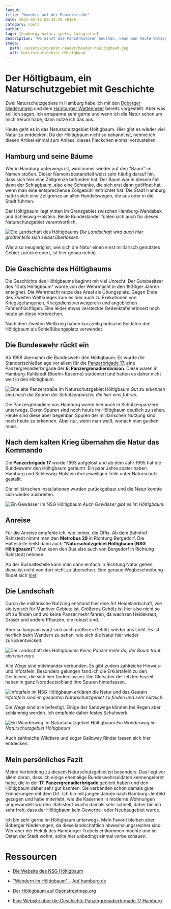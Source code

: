 ```yaml
---
layout: 
title: "Wandern auf der Panzerstraße"
date: 2025-03-12 08:34:29 +0100
category: spots
author: 
tags: [hamburg, natur, spots, fotografie]
description: "Wo einst die Panzermotoren heulten, kann man heute entspannen. Da muss ich mal hin!"
image:
  path: /assets/img/post-header/header-hoeltigbaum.jpg
  alt: Naturschutzgebiet Höltigbaum
---
```


# Der Höltigbaum, ein Naturschutzgebiet mit Geschichte

Zwei Naturschutzgebiete in Hamburg habe ich mit den [Boberger Niederungen](https://markus-daams.com/posts/entspannen-in-hamburg/) und dem [Hamburger Wattenmeer](https://markus-daams.com/posts/hamburger-wattenmeer/) bereits vorgestellt. Aber was soll ich sagen, ich entspanne sehr gerne und wenn ich die Natur schon um mich herum habe, dann nutze ich das aus.

Heute geht es in das Naturschutzgebiet Höltigbaum. Hier gibt es wieder viel Natur zu entdecken. Da der Höltigbaum nicht so bekannt ist, nehme ich diesen Artikel einmal zum Anlass, dieses Fleckchen einmal vorzustellen.

## Hamburg und seine Bäume

Wer in Hamburg unterwegs ist, wird immer wieder auf den "Baum" im Namen stoßen. Dieser Namensbestandteil weist sehr häufig darauf hin, dass sich hier eine Zollgrenze befunden hat. Der Baum war in diesem Fall dann der Schlagbaum, also eine Schranke, die sich erst dann geöffnet hat, wenn man eine entsprechende Zollgebühr entrichtet hat. Die Stadt Hamburg hatte solch eine Zollgrenze an allen Handelswegen, die aus oder in die Stadt führten.

Der Höltigbaum liegt mitten im Grenzgebiet zwischen Hamburg-Wandsbek und Schleswig-Holstein. Beide Bundesländer fühlen sich auch für dieses Naturschutzgebiet verantwortlich. 

![Die Landschaft des Höltigbaums](/assets/img/hoeltigbaum/hoeltigbaum-landschaft.jpg)
_Die Landschaft wird auch hier größtenteils sich selbst überlassen._

Wer also neugierig ist, wie sich die Natur einen einst militärisch genutztes Gebiet zurückerobert, ist hier genau richtig.

## Die Geschichte des Höltigbaums

Die Geschichte des Höltigbaums beginnt mit viel Unrecht. Der Gutsbesitzer des "Guts Höltigbaum" wurde von der Wehrmacht in den 1930ger Jahren enteignet. Die Wehrmacht nutze das Areal als Übungsplatz. Gegen Ende des Zweiten Weltkrieges kam es hier auch zu Exekutionen von Kriegsgefangenen, Kriegsdienstverweigerern und angeblichen Fahnenflüchtigen. Eine leider etwas versteckte Gedenktafel erinnert noch heute an diese Verbrechen.

Nach dem Zweiten Weltkrieg haben kurzzeitig britische Soldaten den Höltigbaum als Schießübungsplatz verwendet.

## Die Bundeswehr rückt ein

Ab 1958 übernahm die Bundeswehr den Höltigbaum. Es wurde die Standortschießanlage vor allem für die [Panzerbrigade 17](https://de.wikipedia.org/wiki/Panzergrenadierbrigade_17), eine Panzergrenadierbrigade der **6. Panzergrenadierdivision**. Diese waren in Hamburg-Rahlstedt (Boehn-Kaserne) stationiert und hatten es daher nicht weit in den Höltigbaum.

![Eine alte Panzerstraße im Naturschutzgebiet Höltigbaum](/assets/img/hoeltigbaum/hoeltigbaum-weg.jpg)
_Gut zu erkennen sind noch die Spuren der Schützenpanzer, die hier eins fuhren._

Die Panzergrenadiere aus Hamburg waren hier auch in Schützenpanzern unterwegs. Deren Spuren sind noch heute im Höltigbaum deutlich zu sehen. Heute sind diese aber begehbar. Spuren der militärischen Nutzung sind noch heute zu erkennen. Aber nur, wenn man weiß, wonach man gucken muss.


## Nach dem kalten Krieg übernahm die Natur das Kommando

Die **Panzerbrigade 17** wurde 1993 aufgelöst und ab dem Jahr 1995 hat die Bundeswehr den Höltigbaum geräumt. Ein paar Jahre später haben Hamburg und Schleswig-Holstein ihre jeweiligen Teile unter Naturschutz gestellt. 

Die militärischen Installationen wurden zurückgebaut und die Natur konnte sich wieder ausbreiten.

![Ein Gewässer im NSG Höltigbaum](/assets/img/hoeltigbaum/hoeltigbaum-see.jpg)
_Auch Gewässer gibt es im Höltigbaum._

## Anreise

Für die Anreise empfehle ich, wie immer, die Öffis. Ab dem Bahnhof Rahlstedt nimmt man den **Metrobus 29** in Richtung Bergedorf. Die Haltestelle heißt dann auch **"Naturschutzgebiet Höltigbaum (NSG Höltigbaum)"**. Man kann den Bus also auch von Bergedorf in Richtung Rahlstedt nehmen. 

Ab der Bushaltestelle kann man dann einfach in Richtung Natur gehen, diese ist nicht von dort nicht zu übersehen. Eine genaue Wegbeschreibung findet sich [hier](https://www.hoeltigbaum.de/footer/anfahrt).

## Die Landschaft

Durch die militärische Nutzung entstand hier eine Art Heidelandschaft, wie sie typisch für Manöver Gebiete ist. Größeres Gehölz ist hier also nicht so oft zu finden und wo keine Panzer mehr fahren, da wachsen Heidekraut, Gräser und andere Pflanzen, die robust sind.

Aber so langsam wagt sich auch größeres Gehölz wieder ans Licht. Es ist herrlich beim Wandern zu sehen, wie sich die Natur hier wieder zurückentwickelt.

![Die Landschaft des Höltigbaums](/assets/img/hoeltigbaum/hoeltigbaum-landschaft2.jpg)
_Keine Panzer mehr da, der Baum traut sich nun raus._

Alle Wege sind miteinander verbunden. Es gibt zudem zahlreiche Hinweis- und Infotafeln. Besonders gelungen fand ich die Erklärtafeln zu den Gesteinen, die sich hier finden lassen. Die Gletscher der letzten Eiszeit haben in ganz Norddeutschland ihre Spuren hinterlassen.

![Infotafeln im NSG Höltigbaum erklären die Natur und das Gestein](/assets/img/hoeltigbaum/hoeltigbaum-infotafeln.jpg)
_Infotafeln sind im gesamten Naturschutzgebiet zu finden und sehr nützlich._

Die Wege sind alle befestigt. Einige der Sandwege können bei Regen aber schlammig werden. Ich empfehle daher festes Schuhwerk.

![Ein Wanderweg im Naturschutzgebiet Höltigbaum](/assets/img/hoeltigbaum/hoeltigbaum-weg2.jpg)
_Ein Wanderweg im Naturschutzgebiet Höltigbaum_

Auch zahlreiche Wildtiere und sogar Galloway Rinder lassen sich hier entdecken.

## Mein persönliches Fazit

Meine Verbindung zu diesem Naturschutzgebiet ist besonders. Das liegt vor allem daran, dass ich einige ehemalige Bundeswehrsoldaten kennengelernt habe, die in der **17. Panzergrenadierbrigade** gedient haben und den Höltigbaum daher sehr gut kannten. Sie verbanden schon damals gute Erinnerungen mit dem Ort. Ich bin mit jungen Jahren nach Hamburg-Jenfeld gezogen und habe miterlebt, wie die Kasernen in moderne Wohnungen umgewandelt wurden. Rahlstedt wuchs damals sehr schnell, daher bin ich sehr froh, dass der Höltigbaum kein Gewerbe- oder Neubaugebiet wurde. 

Ich bin sehr gerne im Höltigbaum unterwegs. Mein Favorit bleiben aber Boberger Niederungen, da diese landschaftlich abwechslungsreicher sind. Wer aber der Hektik des Hamburger Trubels entkommen möchte und im Osten der Stadt wohnt, sollte hier unbedingt einmal vorbeischauen. 

# Ressourcen

* [Die Website des NSG Höltigbaum](https://www.hoeltigbaum.de/)

* ["Wandern im Höltigbaum" - Auf hamburg.de](https://www.hamburg.de/freizeit/ausfluege/wandern/wandern-hoeltigbaum-306636)

* [Der Höltigbaum auf Openstreetmap.org](https://www.openstreetmap.org/#map=16/53.61953/10.19102)

* [Eine Website über die Geschichte Panzergrenadierbrigade 17 Hamburg](https://pzgrendiv6.de/brigaden/panzergrenadierbrigade-17.html)